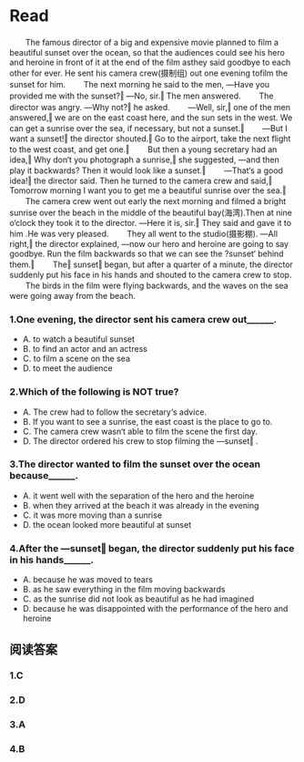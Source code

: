 # Read
　　The famous director of a big and expensive movie planned to film a beautiful sunset over the ocean, so that the audiences could see his hero and heroine in front of it at the end of the film asthey said goodbye to each other for ever. He sent his camera crew(摄制组) out one evening tofilm the sunset for him.
　　The next morning he said to the men, ―Have you provided me with the sunset?‖ ―No, sir.‖ The men answered.
　　The director was angry. ―Why not?‖ he asked.
　　―Well, sir,‖ one of the men answered,‖ we are on the east coast here, and the sun sets in the west. We can get a sunrise over the sea, if necessary, but not a sunset.‖
　　―But I want a sunset!‖ the director shouted.‖ Go to the airport, take the next flight to the west coast, and get one.‖
　　But then a young secretary had an idea,‖ Why don‘t you photograph a sunrise,‖ she suggested, ―and then play it backwards? Then it would look like a sunset.‖
　　―That‘s a good idea!‖ the director said. Then he turned to the camera crew and said,‖ Tomorrow morning I want you to get me a beautiful sunrise over the sea.‖
　　The camera crew went out early the next morning and filmed a bright sunrise over the beach in the middle of the beautiful bay(海湾).Then at nine o‘clock they took it to the director. ―Here it is, sir.‖ They said and gave it to him .He was very pleased.
　　They all went to the studio(摄影棚). ―All right,‖ the director explained, ―now our hero and heroine are going to say goodbye. Run the film backwards so that we can see the ?sunset‘ behind them.‖
　　The‖ sunset‖ began, but after a quarter of a minute, the director suddenly put his face in his hands and shouted to the camera crew to stop.
　　The birds in the film were flying backwards, and the waves on the sea were going away from the beach.
### 1.One evening, the director sent his camera crew out______.
* A. to watch a beautiful sunset 
* B. to find an actor and an actress 
* C. to film a scene on the sea 
* D. to meet the audience
### 2.Which of the following is NOT true?
* A. The crew had to follow the secretary‘s advice.
* B. If you want to see a sunrise, the east coast is the place to go to. 
* C. The camera crew wasn‘t able to film the scene the first day. 
* D. The director ordered his crew to stop filming the ―sunset‖ .
### 3.The director wanted to film the sunset over the ocean because______.
* A. it went well with the separation of the hero and the heroine 
* B. when they arrived at the beach it was already in the evening 
* C. it was more moving than a sunrise
* D. the ocean looked more beautiful at sunset
### 4.After the ―sunset‖ began, the director suddenly put his face in his hands______.
* A. because he was moved to tears
* B. as he saw everything in the film moving backwards
* C. as the sunrise did not look as beautiful as he had imagined
* D. because he was disappointed with the performance of the hero and heroine
## 阅读答案
### 1.C
### 2.D
### 3.A
### 4.B
